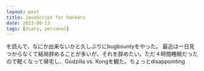 ```yaml
---
layout: post
title: JavaScript for hackers
date: 2023-06-13
tags: [diary, personal]
---
```

を読んで、なにか出来ないかと久しぶりにbugbountyをやった。
最近は一日見つからなくて結局辞めることが多いが、それを辞めたい。ただ４時間睡眠だったので眠くなって帰宅し、Godzilla vs. Kongを観た。ちょっとdisappointing